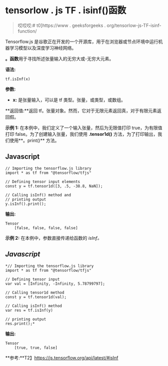 # tensorlow . js TF . isinf()函数

> 哎哎哎:# t0]https://www . geeksforgeeks . org/tensorlow-js-TF-isinf-function/

Tensorflow.js 是谷歌正在开发的一个开源库，用于在浏览器或节点环境中运行机器学习模型以及深度学习神经网络。

**。函数**用于寻找所述张量输入的无穷大或-无穷大元素。

**语法:**

```
tf.isInf(x)
```

**参数:**

*   **x:** 是张量输入，可以是 tf 类型。张量，或类型，或数组。

**返回值:**返回 tf。张量对象。然而，它对于无限元素返回真，对于有限元素返回假。

**示例 1:** 在本例中，我们定义了一个输入张量，然后为无限值打印 true，为有限值打印 false。为了创建输入张量，我们使用 **.tensor1d()** 方法，为了打印输出，我们使用**。print()** 方法。

## Javascript

```
// Importing the tensorflow.js library
import * as tf from "@tensorflow/tfjs"

// Defining tensor input elements
const y = tf.tensor1d([3, .5, -38.8, NaN]);

// Calling isInf() method and
// printing output
y.isInf().print();
```

**输出:**

```
Tensor
    [false, false, false, false]
```

**示例 2:** 在本例中，参数直接传递给函数的 *isInf。*

## *Javascript*

```
*// Importing the tensorflow.js library 
import * as tf from "@tensorflow/tfjs"

// Defining tensor input
var val = [Infinity, -Infinity, 5.78799797];

// Calling tensor1d method
const y = tf.tensor1d(val);

// Calling isInf() method
var res = tf.isInf(y)

// printing output
res.print();*
```

**输出:**

```
Tensor
    [true, true, false]
```

**参考:**T2】https://js.tensorflow.org/api/latest/#isInf